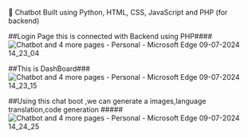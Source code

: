 
🤖 Chatbot 
Built using Python, HTML, CSS, JavaScript and PHP (for backend)

##Login Page this is connected with Backend using PHP####
![Chatbot and 4 more pages - Personal - Microsoft​ Edge 09-07-2024 14_23_04](https://github.com/user-attachments/assets/a3016621-eda6-4ab1-9473-d616e3c50602)

##This is DashBoard###
![Chatbot and 4 more pages - Personal - Microsoft​ Edge 09-07-2024 14_23_15](https://github.com/user-attachments/assets/3a0329c2-7e93-4b39-a3a1-1ffdb1a339a2)

##Using this chat boot ,we can generate a images,language translation,code generation #####
![Chatbot and 4 more pages - Personal - Microsoft​ Edge 09-07-2024 14_24_25](https://github.com/user-attachments/assets/1bd9e571-9be0-4348-9b02-0de669b14204)
